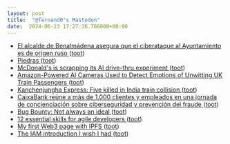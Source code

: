 ```yaml
---
layout: post
title:  "@fernand0's Mastodon"
date:  2024-06-23 17:27:36.766000+00:00
---
```

*  [El alcalde de Benalmádena asegura que el ciberataque al Ayuntamiento es de origen ruso ](https://www.malagahoy.es/provincia/alcalde-Benalmadena-ciberataque-Ayuntamiento-origen-ruso_0_1912009116.htm) ([toot](https://mastodon.social/@fernand0/112667109409877692))
*  [Piedras ](https://www.flickr.com/photos/fernand0/53794868454) ([toot](https://mastodon.social/@fernand0/112666950810725281))
*  [McDonald's is scrapping its AI drive-thru experiment ](https://qz.com/mcdonalds-ai-drive-thru-185154373) ([toot](https://mastodon.social/@fernand0/112666814487932000))
*  [Amazon-Powered AI Cameras Used to Detect Emotions of Unwitting UK Train Passengers ](https://www.wired.com/story/amazon-ai-cameras-emotions-uk-train-passengers) ([toot](https://mastodon.social/@fernand0/112666675225349388))
*  [Kanchenjungha Express: Five killed in India train collision ](https://www.bbc.com/news/articles/c0kkyvq081w) ([toot](https://mastodon.social/@fernand0/112666458128241013))
*  [CaixaBank reúne a más de 1.000 clientes y empleados en una jornada de concienciación sobre ciberseguridad y prevención del fraude ](https://www.caixabank.com/comunicacion/noticia/caixabank-reune-a-mas-de-1-000-personas-en-una-jornada-de-concienciacion-sobre-ciberseguridad-y-prevencion-del-fraude_es.html?id=4492) ([toot](https://mastodon.social/@fernand0/112665673914499057))
*  [Bug Bounty: Not always an ideal ](https://dev.to/nathan20/bug-bounty-not-always-an-ideal-98) ([toot](https://mastodon.social/@fernand0/112665450410412565))
*  [12 essential skills for agile developers   ](https://www.gartner.com/en/articles/12-essential-skills-for-agile-developers) ([toot](https://mastodon.social/@fernand0/112665202721197378))
*  [My first Web3 page with IPFS ](https://dev.to/yaozeliang/my-first-web3-page-with-ipfs-10o) ([toot](https://mastodon.social/@fernand0/112665060707847304))
*  [The IAM introduction I wish I had ](https://dev.to/perigk/how-to-evaluate-if-a-certification-is-worth-it-for-you-477) ([toot](https://mastodon.social/@fernand0/112663346743688660))
